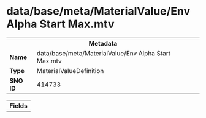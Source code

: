 <h1>data/base/meta/MaterialValue/Env Alpha Start Max.mtv</h1><table><tr><th colspan="100%">Metadata</th></tr><tr><td><b>Name</b></td><td>data/base/meta/MaterialValue/Env Alpha Start Max.mtv</td></tr><tr><td><b>Type</b></td><td>MaterialValueDefinition</td></tr><tr><td><b>SNO ID</b></td><td>414733</td></tr></table>

<table><tr><th colspan="100%">Fields</th></tr></table>

